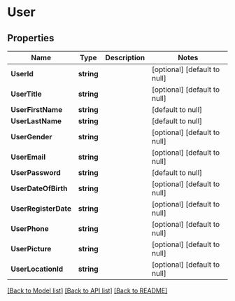 # User

## Properties
Name | Type | Description | Notes
------------ | ------------- | ------------- | -------------
**UserId** | **string** |  | [optional] [default to null]
**UserTitle** | **string** |  | [optional] [default to null]
**UserFirstName** | **string** |  | [default to null]
**UserLastName** | **string** |  | [default to null]
**UserGender** | **string** |  | [optional] [default to null]
**UserEmail** | **string** |  | [optional] [default to null]
**UserPassword** | **string** |  | [default to null]
**UserDateOfBirth** | **string** |  | [optional] [default to null]
**UserRegisterDate** | **string** |  | [optional] [default to null]
**UserPhone** | **string** |  | [optional] [default to null]
**UserPicture** | **string** |  | [optional] [default to null]
**UserLocationId** | **string** |  | [optional] [default to null]

[[Back to Model list]](../README.md#documentation-for-models) [[Back to API list]](../README.md#documentation-for-api-endpoints) [[Back to README]](../README.md)

